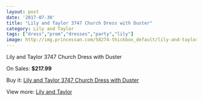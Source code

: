 ```yaml
---
layout: post
date: '2017-07-30'
title: "Lily and Taylor 3747 Church Dress with Duster"
category: Lily and Taylor
tags: ["dress","prom","dresses","party","lily"]
image: http://img.princessan.com/58274-thickbox_default/lily-and-taylor-3747-church-dress-with-duster.jpg
---
```

Lily and Taylor 3747 Church Dress with Duster

On Sales: **$217.99**
<a href="https://www.princessan.com/en/lily-and-taylor/25834-lily-and-taylor-3747-church-dress-with-duster.html"><amp-img layout="responsive" width="600" height="600" src="//img.princessan.com/58274-thickbox_default/lily-and-taylor-3747-church-dress-with-duster.jpg" alt="Lily and Taylor 3747 Church Dress with Duster 0" /></a>
<a href="https://www.princessan.com/en/lily-and-taylor/25834-lily-and-taylor-3747-church-dress-with-duster.html"><amp-img layout="responsive" width="600" height="600" src="//img.princessan.com/58275-thickbox_default/lily-and-taylor-3747-church-dress-with-duster.jpg" alt="Lily and Taylor 3747 Church Dress with Duster 1" /></a>

Buy it: [Lily and Taylor 3747 Church Dress with Duster](https://www.princessan.com/en/lily-and-taylor/25834-lily-and-taylor-3747-church-dress-with-duster.html "Lily and Taylor 3747 Church Dress with Duster")

View more: [Lily and Taylor](https://www.princessan.com/en/227-lily-and-taylor "Lily and Taylor")